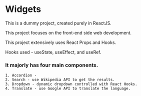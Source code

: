 # Widgets
This is a dummy project, created purely in ReactJS.

This project focuses on the front-end side web development.

This project extensively uses React Props and Hooks.

Hooks used - useState, useEffect, and useRef.

### It majorly has four main components. 
    1. Accordion - 
    2. Search - use Wikipedia API to get the results.
    3. Dropdown - dynamic dropdown controlled with React Hooks.
    4. Translate - use Google API to translate the language.

